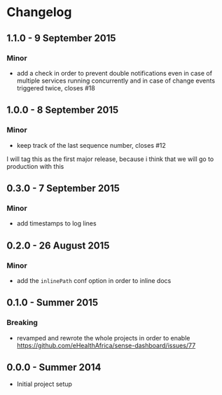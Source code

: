 # Changelog

## 1.1.0 - 9 September 2015
### Minor
- add a check in order to prevent double notifications even in case of
  multiple services running concurrently and in case of change events
  triggered twice, closes #18

## 1.0.0 - 8 September 2015
### Minor
- keep track of the last sequence number, closes #12

I will tag this as the first major release, because i think that we
will go to production with this

## 0.3.0 - 7 September 2015
### Minor
- add timestamps to log lines

## 0.2.0 - 26 August 2015
### Minor
- add the `inlinePath` conf option in order to inline docs

## 0.1.0 - Summer 2015
### Breaking
- revamped and rewrote the whole projects in order to enable
  https://github.com/eHealthAfrica/sense-dashboard/issues/77

## 0.0.0 - Summer 2014
  - Initial project setup
